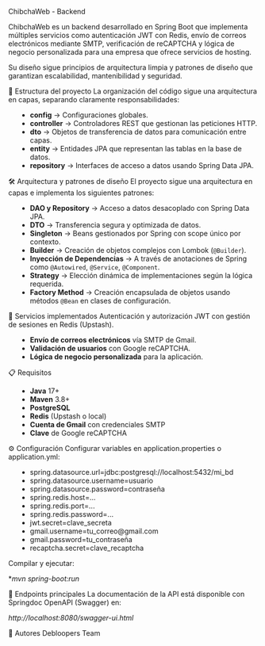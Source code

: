 <p align="justify">
ChibchaWeb - Backend

ChibchaWeb es un backend desarrollado en Spring Boot que implementa múltiples servicios como autenticación JWT con Redis, envío de correos electrónicos mediante SMTP, verificación de reCAPTCHA y lógica de negocio personalizada para una empresa que ofrece servicios de hosting.

Su diseño sigue principios de arquitectura limpia y patrones de diseño que garantizan escalabilidad, mantenibilidad y seguridad.

📂 Estructura del proyecto
La organización del código sigue una arquitectura en capas, separando claramente responsabilidades:

<ul style="margin-left: 20px;">
  <li><strong>config</strong> → Configuraciones globales.</li>
  <li><strong>controller</strong> → Controladores REST que gestionan las peticiones HTTP.</li>
  <li><strong>dto</strong> → Objetos de transferencia de datos para comunicación entre capas.</li>
  <li><strong>entity</strong> → Entidades JPA que representan las tablas en la base de datos.</li>
  <li><strong>repository</strong> → Interfaces de acceso a datos usando Spring Data JPA.</li>
</ul>

🛠️ Arquitectura y patrones de diseño
El proyecto sigue una arquitectura en capas e implementa los siguientes patrones:

<ul style="margin-left: 20px;">
  <li><strong>DAO y Repository</strong> → Acceso a datos desacoplado con Spring Data JPA.</li>
  <li><strong>DTO</strong> → Transferencia segura y optimizada de datos.</li>
  <li><strong>Singleton</strong> → Beans gestionados por Spring con scope único por contexto.</li>
  <li><strong>Builder</strong> → Creación de objetos complejos con Lombok (<code>@Builder</code>).</li>
  <li><strong>Inyección de Dependencias</strong> → A través de anotaciones de Spring como <code>@Autowired</code>, <code>@Service</code>, <code>@Component</code>.</li>
  <li><strong>Strategy</strong> → Elección dinámica de implementaciones según la lógica requerida.</li>
  <li><strong>Factory Method</strong> → Creación encapsulada de objetos usando métodos <code>@Bean</code> en clases de configuración.</li>
</ul>

🚀 Servicios implementados
Autenticación y autorización JWT con gestión de sesiones en Redis (Upstash).

<ul style="margin-left: 20px;">
  <li><strong>Envío de correos electrónicos</strong> vía SMTP de Gmail.</li>
  <li><strong>Validación de usuarios</strong> con Google reCAPTCHA.</li>
  <li><strong>Lógica de negocio personalizada</strong> para la aplicación.</li>
</ul>

📋 Requisitos
<ul style="margin-left: 20px;">
  <li><strong>Java</strong> 17+</li>
  <li><strong>Maven</strong> 3.8+</li>
  <li><strong>PostgreSQL</strong></li>
  <li><strong>Redis</strong> (Upstash o local)</li>
  <li><strong>Cuenta de Gmail</strong> con credenciales SMTP</li>
  <li><strong>Clave</strong> de Google reCAPTCHA</li>
</ul>

⚙️ Configuración
Configurar variables en application.properties o application.yml:

<ul style="margin-left: 20px;">
  <li>spring.datasource.url=jdbc:postgresql://localhost:5432/mi_bd</li>
  <li>spring.datasource.username=usuario</li>
  <li>spring.datasource.password=contraseña</li>

  <li>spring.redis.host=...</li>
  <li>spring.redis.port=...</li>
  <li>spring.redis.password=...</li>

  <li>jwt.secret=clave_secreta</li>
  <li>gmail.username=tu_correo@gmail.com</li>
  <li>gmail.password=tu_contraseña</li>
  <li>recaptcha.secret=clave_recaptcha</li>
</ul>

Compilar y ejecutar:

**mvn spring-boot:run*

📡 Endpoints principales
La documentación de la API está disponible con Springdoc OpenAPI (Swagger) en:

*http://localhost:8080/swagger-ui.html*

👥 Autores
Debloopers Team
</p>
